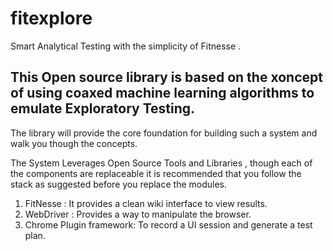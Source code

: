 fitexplore
==========

Smart Analytical Testing with the simplicity of Fitnesse .
 
 
This Open source library is based on the xoncept of using coaxed machine learning algorithms to emulate Exploratory Testing. 
---
The library will provide the core foundation for building such a system and walk you though the concepts.
 
The System Leverages Open Source Tools and Libraries , though each of the components are replaceable it is recommended that you follow the stack as suggested before you replace the modules.

1. FitNesse : It provides a clean wiki interface to view results.
2. WebDriver : Provides a way to manipulate the browser.
3. Chrome Plugin framework: To record a UI session and generate a test plan.


